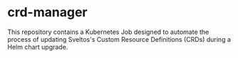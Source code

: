 # crd-manager
This repository contains a Kubernetes Job designed to automate the process of updating Sveltos's Custom Resource Definitions (CRDs) during a Helm chart upgrade. 
